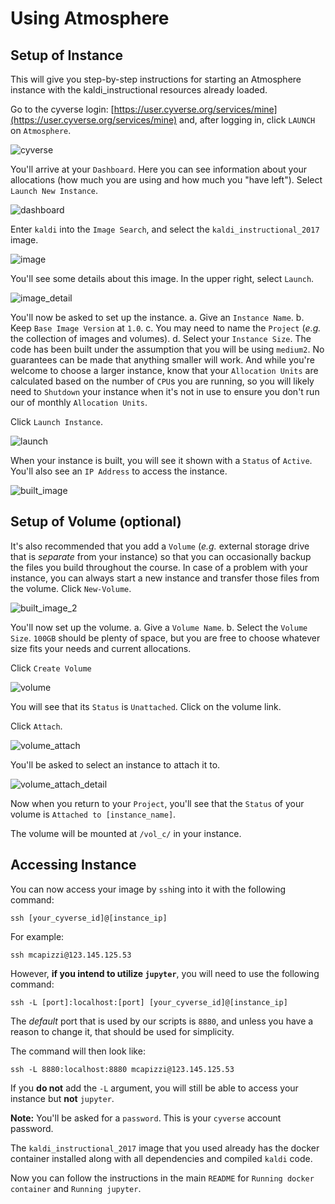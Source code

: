 Using Atmosphere
================

Setup of Instance
-----------------

This will give you step-by-step instructions for starting an Atmosphere instance
with the kaldi_instructional resources already loaded.

Go to the cyverse login: [https://user.cyverse.org/services/mine](https://user.cyverse.org/services/mine) and, after logging in, click `LAUNCH` on `Atmosphere`.

![cyverse](images/01_cyverse.png?raw=true)

You'll arrive at your `Dashboard`.  Here you can see information about your allocations (how much you are using and how much you "have left").  Select `Launch New Instance`.

![dashboard](images/02_dashboard.png)

Enter `kaldi` into the `Image Search`, and select the `kaldi_instructional_2017` image.

![image](images/03_image.png)

You'll see some details about this image.  In the upper right, select `Launch`.

![image_detail](images/04_image_detail.png)

You'll now be asked to set up the instance.
 a. Give an `Instance Name`.
 b. Keep `Base Image Version` at `1.0`.
 c. You may need to name the `Project` (*e.g.* the collection of images and volumes).
 d. Select your `Instance Size`.  The code has been built under the assumption that you will be using `medium2`.  No guarantees can be made that anything smaller will work.  And while you're welcome to choose a larger instance, know that your `Allocation Units` are calculated based on the number of `CPU`s you are running, so you will likely need to `Shutdown` your instance when it's not in use to ensure you don't run our of monthly `Allocation Units`.  

Click `Launch Instance`.
  
![launch](images/05_launch.png) 

When your instance is built, you will see it shown with a `Status` of `Active`.  You'll also see an `IP Address` to access the instance.

![built_image](images/06_built_image.png)

Setup of Volume (optional)
--------------------------

It's also recommended that you add a `Volume` (*e.g.* external storage drive that is *separate* from your instance) so that you can occasionally backup the files you build throughout the course.  In case of a problem with your instance, you can always start a new instance and transfer those files from the volume.  Click `New-Volume`.

![built_image_2](images/06_built_image.png)

You'll now set up the volume.
  a. Give a `Volume Name`.
  b. Select the `Volume Size`.  `100GB` should be plenty of space, but you are free to choose whatever size fits your needs and current allocations.

Click `Create Volume`
  
![volume](images/07_volume.png)

You will see that its `Status` is `Unattached`.  Click on the volume link.

Click `Attach`.

![volume_attach](images/08_volume_attach.png)

You'll be asked to select an instance to attach it to.

![volume_attach_detail](images/09_volume_attach_detail.png)

Now when you return to your `Project`, you'll see that the `Status` of your volume is `Attached to [instance_name]`.

The volume will be mounted at `/vol_c/` in your instance.

Accessing Instance
------------------

You can now access your image by `ssh`ing into it with the following command:

```
ssh [your_cyverse_id]@[instance_ip]
```

For example:

```
ssh mcapizzi@123.145.125.53
```
However, **if you intend to utilize `jupyter`**, you will need to use the following command:

```
ssh -L [port]:localhost:[port] [your_cyverse_id]@[instance_ip]
```

The *default* port that is used by our scripts is `8880`, and unless you have a reason to change it, that should be used for simplicity.

The command will then look like:

```
ssh -L 8880:localhost:8880 mcapizzi@123.145.125.53
```

If you **do not** add the `-L` argument, you will still be able to access your instance but **not** `jupyter`.
 
**Note:** You'll be asked for a `password`.  This is your `cyverse` account password.

The `kaldi_instructional_2017` image that you used already has the docker container installed along with all dependencies and compiled `kaldi` code.

Now you can follow the instructions in the main `README` for `Running docker container` and `Running jupyter`.

